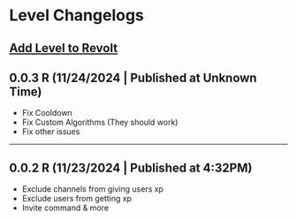 # Level Changelogs
[Add Level to Revolt](https://app.revolt.chat/bot/01JD5XY5Q11YEDZH68P3JFQK8H)
---
## 0.0.3 R (11/24/2024 | Published at Unknown Time)
- Fix Cooldown
- Fix Custom Algorithms (They should work)
- Fix other issues
---
## 0.0.2 R (11/23/2024 | Published at 4:32PM)
- Exclude channels from giving users xp
- Exclude users from getting xp
- Invite command
& more
